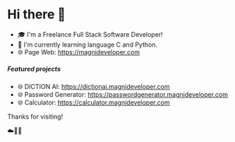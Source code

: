 # Hi there 👋

- 🎓 I'm a Freelance Full Stack Software Developer!
- 🌱 I'm currently learning language C and Python.
- 🌐 Page Web: https://magnideveloper.com

##### Featured projects

- 🌐 DICTION AI: https://dictionai.magnideveloper.com
- 🌐 Password Generator: https://passwordgenerator.magnideveloper.com
- 🌐 Calculator: https://calculator.magnideveloper.com

Thanks for visiting!

☁️🤙💪

<!--
Here are some ideas to get you started:

- 🔭 I’m currently working on ...
- 🌱 I’m currently learning ...
- 👯 I’m looking to collaborate on ...
- 🤔 I’m looking for help with ...
- 💬 Ask me about ...
- 📫 How to reach me: ...
- 😄 Pronouns: ...
- ⚡ Fun fact: ...
-->
